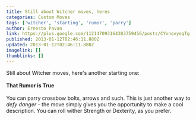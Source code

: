 ```yaml
---
title: Still about Witcher moves, heres
categories: Custom Moves
tags: ['witcher', 'starting', 'rumor', 'parry']
author: Ernesto Pavan
link: https://plus.google.com/112147093164383759456/posts/CYxnovyoqTg
published: 2013-01-12T02:46:11.880Z
updated: 2013-01-12T02:46:11.880Z
imagelink: []
thumblinks: []
---
```


Still about Witcher moves, here&#39;s another starting one:<br /><br /><b>That Rumor is True</b><br /><br />You can parry crossbow bolts, arrows and such. This is just another way to <i>defy danger</i> - the move simply gives you the opportunity to make a cool description. You can roll wither Strength or Dexterity, as you prefer.